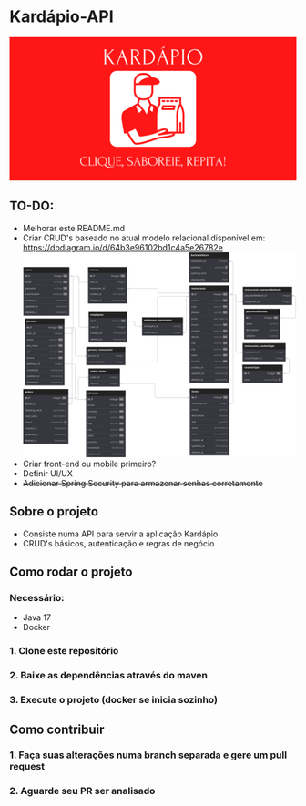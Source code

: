 # Kardápio-API
![Banner](src/main/resources/assets/banner.svg)

## TO-DO:
- Melhorar este README.md
- Criar CRUD's baseado no atual modelo relacional disponível em: https://dbdiagram.io/d/64b3e96102bd1c4a5e26782e
![Banner](src/main/resources/assets/database-scheme.svg)
- Criar front-end ou mobile primeiro? 
- Definir UI/UX
- ~~Adicionar Spring Security para armazenar senhas corretamente~~

## Sobre o projeto
- Consiste numa API para servir a aplicação Kardápio
- CRUD's básicos, autenticação e regras de negócio

## Como rodar o projeto
### Necessário:
- Java 17
- Docker

### 1. Clone este repositório
### 2. Baixe as dependências através do maven
### 3. Execute o projeto (docker se inicia sozinho)

## Como contribuir

### 1. Faça suas alterações numa branch separada e gere um pull request
### 2. Aguarde seu PR ser analisado
